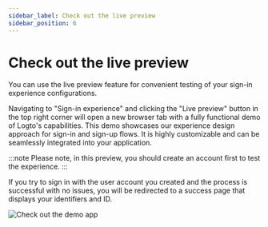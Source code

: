 ```yaml
---
sidebar_label: Check out the live preview
sidebar_position: 6
---
```


# Check out the live preview

You can use the live preview feature for convenient testing of your sign-in experience configurations. 

Navigating to "Sign-in experience" and clicking the "Live preview" button in the top right corner will open a new browser tab with a fully functional demo of Logto's capabilities. This demo showcases our experience design approach for sign-in and sign-up flows. It is highly customizable and can be seamlessly integrated into your application.

:::note
Please note, in this preview, you should create an account first to test the experience.
:::



If you try to sign in with the user account you created and the process is successful with no issues, you will be redirected to a success page that displays your identifiers and ID.

![Check out the demo app](./assets/check-out-the-live-preview.png)

